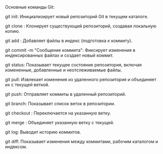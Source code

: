 Основные команды Git:

git init: Инициализирует новый репозиторий Git в текущем каталоге.

git clone : Клонирует существующий репозиторий, создавая локальную копию.

git add : Добавляет файлы в индекс (подготовка к коммиту).

git commit -m "Сообщение коммита": Фиксирует изменения в индексированных файлах и создает новый коммит.

git status: Показывает текущее состояние репозитория, включая измененные, добавленные и неотслеживаемые файлы.

git pull: Извлекает изменения из удаленного репозитория и объединяет их с текущей веткой.

git push: Отправляет коммиты в удаленный репозиторий.

git branch: Показывает список веток в репозитории.

git checkout : Переключается на указанную ветку.

git merge : Объединяет указанную ветку с текущей.

git log: Выводит историю коммитов.

git diff: Показывает изменения между коммитами, рабочим каталогом и индексом.
